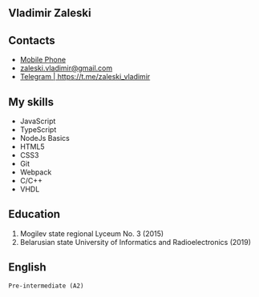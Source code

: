 ## Vladimir Zaleski <br>

## Contacts <br>

<ul>
  <li><a href="tel:+375336278658">Mobile Phone</a></li>
  <li><a href="mailto:zaleski.vladimir@gmail.com">zaleski.vladimir@gmail.com</a></li>
  <li><a href="https://t.me/zaleski_vladimir">Telegram | https://t.me/zaleski_vladimir</a></li>
</ul>

## My skills

<ul>
  <li>JavaScript</li>
  <li>TypeScript</li>
  <li>NodeJs Basics</li>
  <li>HTML5</li>
  <li>CSS3</li>
  <li>Git</li>
  <li>Webpack</li>
  <li>C/C++</li>
  <li>VHDL</li>
</ul>

## Education

  1. Mogilev state regional Lyceum No. 3 (2015)<br>
  2. Belarusian state University of Informatics and Radioelectronics (2019)<br>
 
 ## English
    Pre-intermediate (А2)

